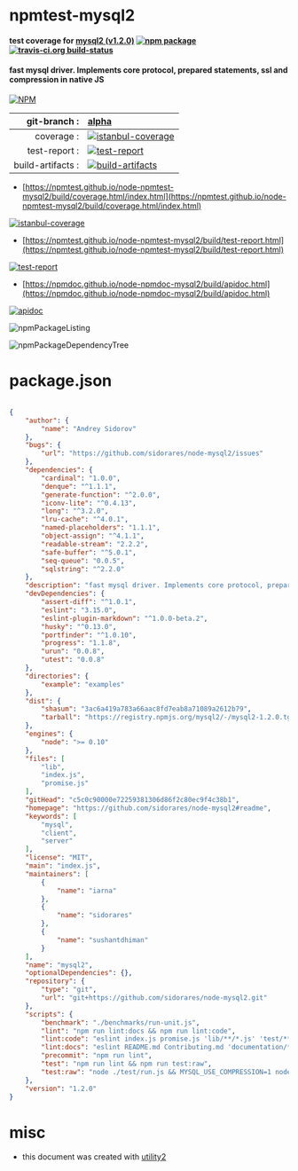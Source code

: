 # npmtest-mysql2

#### test coverage for  [mysql2 (v1.2.0)](https://github.com/sidorares/node-mysql2#readme)  [![npm package](https://img.shields.io/npm/v/npmtest-mysql2.svg?style=flat-square)](https://www.npmjs.org/package/npmtest-mysql2) [![travis-ci.org build-status](https://api.travis-ci.org/npmtest/node-npmtest-mysql2.svg)](https://travis-ci.org/npmtest/node-npmtest-mysql2)

#### fast mysql driver. Implements core protocol, prepared statements, ssl and compression in native JS

[![NPM](https://nodei.co/npm/mysql2.png?downloads=true&downloadRank=true&stars=true)](https://www.npmjs.com/package/mysql2)

| git-branch : | [alpha](https://github.com/npmtest/node-npmtest-mysql2/tree/alpha)|
|--:|:--|
| coverage : | [![istanbul-coverage](https://npmtest.github.io/node-npmtest-mysql2/build/coverage.badge.svg)](https://npmtest.github.io/node-npmtest-mysql2/build/coverage.html/index.html)|
| test-report : | [![test-report](https://npmtest.github.io/node-npmtest-mysql2/build/test-report.badge.svg)](https://npmtest.github.io/node-npmtest-mysql2/build/test-report.html)|
| build-artifacts : | [![build-artifacts](https://npmtest.github.io/node-npmtest-mysql2/glyphicons_144_folder_open.png)](https://github.com/npmtest/node-npmtest-mysql2/tree/gh-pages/build)|

- [https://npmtest.github.io/node-npmtest-mysql2/build/coverage.html/index.html](https://npmtest.github.io/node-npmtest-mysql2/build/coverage.html/index.html)

[![istanbul-coverage](https://npmtest.github.io/node-npmtest-mysql2/build/screenCapture.buildCi.browser.%252Ftmp%252Fbuild%252Fcoverage.lib.html.png)](https://npmtest.github.io/node-npmtest-mysql2/build/coverage.html/index.html)

- [https://npmtest.github.io/node-npmtest-mysql2/build/test-report.html](https://npmtest.github.io/node-npmtest-mysql2/build/test-report.html)

[![test-report](https://npmtest.github.io/node-npmtest-mysql2/build/screenCapture.buildCi.browser.%252Ftmp%252Fbuild%252Ftest-report.html.png)](https://npmtest.github.io/node-npmtest-mysql2/build/test-report.html)

- [https://npmdoc.github.io/node-npmdoc-mysql2/build/apidoc.html](https://npmdoc.github.io/node-npmdoc-mysql2/build/apidoc.html)

[![apidoc](https://npmdoc.github.io/node-npmdoc-mysql2/build/screenCapture.buildCi.browser.%252Ftmp%252Fbuild%252Fapidoc.html.png)](https://npmdoc.github.io/node-npmdoc-mysql2/build/apidoc.html)

![npmPackageListing](https://npmtest.github.io/node-npmtest-mysql2/build/screenCapture.npmPackageListing.svg)

![npmPackageDependencyTree](https://npmtest.github.io/node-npmtest-mysql2/build/screenCapture.npmPackageDependencyTree.svg)



# package.json

```json

{
    "author": {
        "name": "Andrey Sidorov"
    },
    "bugs": {
        "url": "https://github.com/sidorares/node-mysql2/issues"
    },
    "dependencies": {
        "cardinal": "1.0.0",
        "denque": "^1.1.1",
        "generate-function": "^2.0.0",
        "iconv-lite": "^0.4.13",
        "long": "^3.2.0",
        "lru-cache": "^4.0.1",
        "named-placeholders": "1.1.1",
        "object-assign": "^4.1.1",
        "readable-stream": "2.2.2",
        "safe-buffer": "^5.0.1",
        "seq-queue": "0.0.5",
        "sqlstring": "^2.2.0"
    },
    "description": "fast mysql driver. Implements core protocol, prepared statements, ssl and compression in native JS",
    "devDependencies": {
        "assert-diff": "^1.0.1",
        "eslint": "3.15.0",
        "eslint-plugin-markdown": "^1.0.0-beta.2",
        "husky": "^0.13.0",
        "portfinder": "^1.0.10",
        "progress": "1.1.8",
        "urun": "0.0.8",
        "utest": "0.0.8"
    },
    "directories": {
        "example": "examples"
    },
    "dist": {
        "shasum": "3ac6a419a783a66aac8fd7eab8a71089a2612b79",
        "tarball": "https://registry.npmjs.org/mysql2/-/mysql2-1.2.0.tgz"
    },
    "engines": {
        "node": ">= 0.10"
    },
    "files": [
        "lib",
        "index.js",
        "promise.js"
    ],
    "gitHead": "c5c0c90000e72259381306d86f2c80ec9f4c38b1",
    "homepage": "https://github.com/sidorares/node-mysql2#readme",
    "keywords": [
        "mysql",
        "client",
        "server"
    ],
    "license": "MIT",
    "main": "index.js",
    "maintainers": [
        {
            "name": "iarna"
        },
        {
            "name": "sidorares"
        },
        {
            "name": "sushantdhiman"
        }
    ],
    "name": "mysql2",
    "optionalDependencies": {},
    "repository": {
        "type": "git",
        "url": "git+https://github.com/sidorares/node-mysql2.git"
    },
    "scripts": {
        "benchmark": "./benchmarks/run-unit.js",
        "lint": "npm run lint:docs && npm run lint:code",
        "lint:code": "eslint index.js promise.js 'lib/**/*.js' 'test/**/*.js'",
        "lint:docs": "eslint README.md Contributing.md 'documentation/**/*.md' examples/*.js",
        "precommit": "npm run lint",
        "test": "npm run lint && npm run test:raw",
        "test:raw": "node ./test/run.js && MYSQL_USE_COMPRESSION=1 node ./test/run.js"
    },
    "version": "1.2.0"
}
```



# misc
- this document was created with [utility2](https://github.com/kaizhu256/node-utility2)
